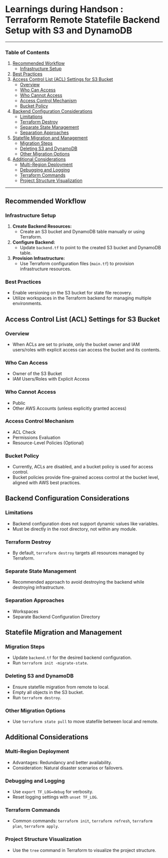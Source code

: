 # Learnings during Handson : Terraform Remote Statefile Backend Setup with S3 and DynamoDB

---

### Table of Contents
1. [Recommended Workflow](#recommended-workflow)
    - [Infrastructure Setup](#infrastructure-setup)
2. [Best Practices](#best-practices)
3. [Access Control List (ACL) Settings for S3 Bucket](#access-control-list-acl-settings-for-s3-bucket)
    - [Overview](#overview)
    - [Who Can Access](#who-can-access)
    - [Who Cannot Access](#who-cannot-access)
    - [Access Control Mechanism](#access-control-mechanism)
    - [Bucket Policy](#bucket-policy)
4. [Backend Configuration Considerations](#backend-configuration-considerations)
    - [Limitations](#limitations)
    - [Terraform Destroy](#terraform-destroy)
    - [Separate State Management](#separate-state-management)
    - [Separation Approaches](#separation-approaches)
5. [Statefile Migration and Management](#statefile-migration-and-management)
    - [Migration Steps](#migration-steps)
    - [Deleting S3 and DynamoDB](#deleting-s3-and-dynamodb)
    - [Other Migration Options](#other-migration-options)
6. [Additional Considerations](#additional-considerations)
    - [Multi-Region Deployment](#multi-region-deployment)
    - [Debugging and Logging](#debugging-and-logging)
    - [Terraform Commands](#terraform-commands)
    - [Project Structure Visualization](#project-structure-visualization)

---

## Recommended Workflow

### Infrastructure Setup
1. **Create Backend Resources:**
   - Create an S3 bucket and DynamoDB table manually or using Terraform.
2. **Configure Backend:**
   - Update `backend.tf` to point to the created S3 bucket and DynamoDB table.
3. **Provision Infrastructure:**
   - Use Terraform configuration files (`main.tf`) to provision infrastructure resources.

### Best Practices
- Enable versioning on the S3 bucket for state file recovery.
- Utilize workspaces in the Terraform backend for managing multiple environments.

## Access Control List (ACL) Settings for S3 Bucket

### Overview
- When ACLs are set to private, only the bucket owner and IAM users/roles with explicit access can access the bucket and its contents.

### Who Can Access
- Owner of the S3 Bucket
- IAM Users/Roles with Explicit Access

### Who Cannot Access
- Public
- Other AWS Accounts (unless explicitly granted access)

### Access Control Mechanism
- ACL Check
- Permissions Evaluation
- Resource-Level Policies (Optional)

### Bucket Policy
- Currently, ACLs are disabled, and a bucket policy is used for access control.
- Bucket policies provide fine-grained access control at the bucket level, aligned with AWS best practices.

## Backend Configuration Considerations

### Limitations
- Backend configuration does not support dynamic values like variables.
- Must be directly in the root directory, not within any module.

### Terraform Destroy
- By default, `terraform destroy` targets all resources managed by Terraform.

### Separate State Management
- Recommended approach to avoid destroying the backend while destroying infrastructure.

### Separation Approaches
- Workspaces
- Separate Backend Configuration Directory

## Statefile Migration and Management

### Migration Steps
- Update `backend.tf` for the desired backend configuration.
- Run `terraform init -migrate-state`.

### Deleting S3 and DynamoDB
- Ensure statefile migration from remote to local.
- Empty all objects in the S3 bucket.
- Run `terraform destroy`.

### Other Migration Options
- Use `terraform state pull` to move statefile between local and remote.

## Additional Considerations

### Multi-Region Deployment
- Advantages: Redundancy and better availability.
- Consideration: Natural disaster scenarios or failovers.

### Debugging and Logging
- Use `export TF_LOG=debug` for verbosity.
- Reset logging settings with `unset TF_LOG`.

### Terraform Commands
- Common commands: `terraform init`, `terraform refresh`, `terraform plan`, `terraform apply`.

### Project Structure Visualization
- Use the `tree` command in Terraform to visualize the project structure.

